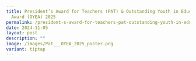```yaml
---
title: President’s Award for Teachers (PAT) & Outstanding Youth in Education
  Award (OYEA) 2025
permalink: /president-s-award-for-teachers-pat-outstanding-youth-in-education-award-oyea-2025/
date: 2024-11-05
layout: post
description: ""
image: /images/PaT___OYEA_2025_poster.png
variant: tiptap
---
```

